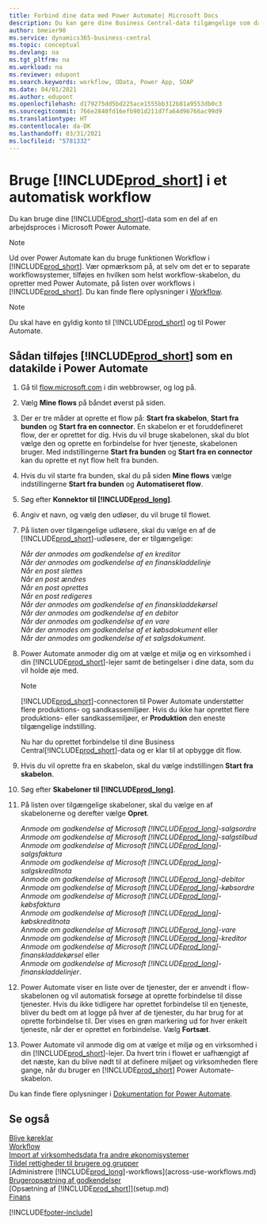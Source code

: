 ```yaml
---
title: Forbind dine data med Power Automate| Microsoft Docs
description: Du kan gøre dine Business Central-data tilgængelige som datakilde og angive en OData URL-adresse til dine webtjenester for at oprette et automatiseret workflow.
author: bmeier90
ms.service: dynamics365-business-central
ms.topic: conceptual
ms.devlang: na
ms.tgt_pltfrm: na
ms.workload: na
ms.reviewer: edupont
ms.search.keywords: workflow, OData, Power App, SOAP
ms.date: 04/01/2021
ms.author: edupont
ms.openlocfilehash: d179275dd5bd225ace1555bb312b81a9553db0c3
ms.sourcegitcommit: 766e2840fd16efb901d211d7fa64d96766ac99d9
ms.translationtype: HT
ms.contentlocale: da-DK
ms.lasthandoff: 03/31/2021
ms.locfileid: "5781332"
---
```

# <a name="using-prod_short-in-an-automated-workflow"></a>Bruge [!INCLUDE[prod_short](includes/prod_short.md)] i et automatisk workflow

Du kan bruge dine [!INCLUDE[prod_short](includes/prod_short.md)]-data som en del af en arbejdsproces i Microsoft Power Automate.

> [!NOTE]
> Ud over Power Automate kan du bruge funktionen Workflow i [!INCLUDE[prod_short](includes/prod_short.md)]. Vær opmærksom på, at selv om det er to separate workflowsystemer, tilføjes en hvilken som helst workflow-skabelon, du opretter med Power Automate, på listen over workflows i [!INCLUDE[prod_short](includes/prod_short.md)]. Du kan finde flere oplysninger i [Workflow](across-workflow.md).  

> [!NOTE]  
> Du skal have en gyldig konto til [!INCLUDE[prod_short](includes/prod_short.md)] og til Power Automate.  

## <a name="to-add-prod_short-as-a-data-source-in-power-automate"></a>Sådan tilføjes [!INCLUDE[prod_short](includes/prod_short.md)] som en datakilde i Power Automate

1. Gå til [flow.microsoft.com](https://flow.microsoft.com) i din webbrowser, og log på.
2. Vælg **Mine flows** på båndet øverst på siden.
3. Der er tre måder at oprette et flow på: **Start fra skabelon**, **Start fra bunden** og **Start fra en connector**. En skabelon er et foruddefineret flow, der er oprettet for dig. Hvis du vil bruge skabelonen, skal du blot vælge den og oprette en forbindelse for hver tjeneste, skabelonen bruger. Med indstillingerne **Start fra bunden** og **Start fra en connector** kan du oprette et nyt flow helt fra bunden.
4. Hvis du vil starte fra bunden, skal du på siden **Mine flows** vælge indstillingerne **Start fra bunden** og **Automatiseret flow**.
5. Søg efter **Konnektor til [!INCLUDE[prod_long](includes/prod_long.md)]**.
6. Angiv et navn, og vælg den udløser, du vil bruge til flowet.
7. På listen over tilgængelige udløsere, skal du vælge en af de [!INCLUDE[prod_short](includes/prod_short.md)]-udløsere, der er tilgængelige:  

    *Når der anmodes om godkendelse af en kreditor*  
    *Når der anmodes om godkendelse af en finanskladdelinje*  
    *Når en post slettes*  
    *Når en post ændres*  
    *Når en post oprettes*  
    *Når en post redigeres*  
    *Når der anmodes om godkendelse af en finanskladdekørsel*  
    *Når der anmodes om godkendelse af en debitor*  
    *Når der anmodes om godkendelse af en vare*  
    *Når der anmodes om godkendelse af et købsdokument* eller  
    *Når der anmodes om godkendelse af et salgsdokument*.

8. Power Automate anmoder dig om at vælge et miljø og en virksomhed i din [!INCLUDE[prod_short](includes/prod_short.md)]-lejer samt de betingelser i dine data, som du vil holde øje med.

    > [!NOTE]
    > [!INCLUDE[prod_short](includes/prod_short.md)]-connectoren til Power Automate understøtter flere produktions- og sandkassemiljøer. Hvis du ikke har oprettet flere produktions- eller sandkassemiljøer, er **Produktion** den eneste tilgængelige indstilling.  

    Nu har du oprettet forbindelse til dine Business Central[!INCLUDE[prod_short](includes/prod_short.md)]-data og er klar til at opbygge dit flow.

9. Hvis du vil oprette fra en skabelon, skal du vælge indstillingen **Start fra skabelon**.
10. Søg efter **Skabeloner til [!INCLUDE[prod_long](includes/prod_long.md)]**.
11. På listen over tilgængelige skabeloner, skal du vælge en af skabelonerne og derefter vælge **Opret**.  

    *Anmode om godkendelse af Microsoft [!INCLUDE[prod_long](includes/prod_long.md)]-salgsordre*  
    *Anmode om godkendelse af Microsoft [!INCLUDE[prod_long](includes/prod_long.md)]-salgstilbud*  
    *Anmode om godkendelse af Microsoft [!INCLUDE[prod_long](includes/prod_long.md)]-salgsfaktura*  
    *Anmode om godkendelse af Microsoft [!INCLUDE[prod_long](includes/prod_long.md)]-salgskreditnota*  
    *Anmode om godkendelse af Microsoft [!INCLUDE[prod_long](includes/prod_long.md)]-debitor*  
    *Anmode om godkendelse af Microsoft [!INCLUDE[prod_long](includes/prod_long.md)]-købsordre*  
    *Anmode om godkendelse af Microsoft [!INCLUDE[prod_long](includes/prod_long.md)]-købsfaktura*  
    *Anmode om godkendelse af Microsoft [!INCLUDE[prod_long](includes/prod_long.md)]-købskreditnota*  
    *Anmode om godkendelse af Microsoft [!INCLUDE[prod_long](includes/prod_long.md)]-vare*  
    *Anmode om godkendelse af Microsoft [!INCLUDE[prod_long](includes/prod_long.md)]-kreditor*  
    *Anmode om godkendelse af Microsoft [!INCLUDE[prod_long](includes/prod_long.md)]-finanskladdekørsel* eller    
    *Anmode om godkendelse af Microsoft [!INCLUDE[prod_long](includes/prod_long.md)]-finanskladdelinjer*.  
12. Power Automate viser en liste over de tjenester, der er anvendt i flow-skabelonen og vil automatisk forsøge at oprette forbindelse til disse tjenester. Hvis du ikke tidligere har oprettet forbindelse til en tjeneste, bliver du bedt om at logge på hver af de tjenester, du har brug for at oprette forbindelse til. Der vises en grøn markering ud for hver enkelt tjeneste, når der er oprettet en forbindelse. Vælg **Fortsæt**.
13. Power Automate vil anmode dig om at vælge et miljø og en virksomhed i din [!INCLUDE[prod_short](includes/prod_short.md)]-lejer. Da hvert trin i flowet er uafhængigt af det næste, kan du blive nødt til at definere miljøet og virksomheden flere gange, når du bruger en [!INCLUDE[prod_short](includes/prod_short.md)] Power Automate-skabelon.

Du kan finde flere oplysninger i [Dokumentation for Power Automate](/power-automate/getting-started).

## <a name="see-also"></a>Se også

[Blive køreklar](ui-get-ready-business.md)  
[Workflow](across-workflow.md)  
[Import af virksomhedsdata fra andre økonomisystemer](across-import-data-configuration-packages.md)  
[Tildel rettigheder til brugere og grupper](ui-define-granular-permissions.md)  
[Administrere [!INCLUDE[prod_long](includes/prod_long.md)]-workflows](across-use-workflows.md)  
[Brugeropsætning af godkendelser](across-how-to-set-up-approval-users.md)  
[Opsætning af [!INCLUDE[prod_short](includes/prod_short.md)]](setup.md)  
[Finans](finance.md)  


[!INCLUDE[footer-include](includes/footer-banner.md)]